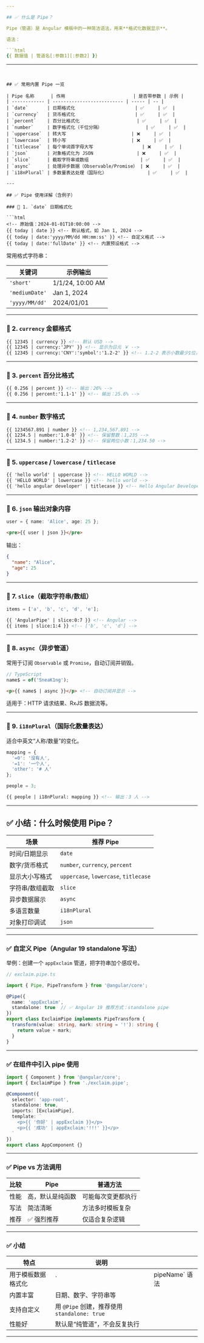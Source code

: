 ```yaml
---

## ✅ 什么是 Pipe？

Pipe（管道）是 Angular 模板中的一种简洁语法，用来**格式化数据显示**。

语法：

```html
{{ 数据值 | 管道名[:参数1][:参数2] }}
```

---
```


## ✅ 常用内置 Pipe 一览

| Pipe 名称      | 作用                         | 是否带参数 | 示例 |
| ------------ | -------------------------- | ----- | -- |
| `date`       | 日期格式化                      | ✅     | ✅  |
| `currency`   | 货币格式化                      | ✅     | ✅  |
| `percent`    | 百分比格式化                     | ✅     | ✅  |
| `number`     | 数字格式化（千位分隔）                | ✅     | ✅  |
| `uppercase`  | 转大写                        | ❌     | ✅  |
| `lowercase`  | 转小写                        | ❌     | ✅  |
| `titlecase`  | 每个单词首字母大写                  | ❌     | ✅  |
| `json`       | 对象格式化为 JSON                | ❌     | ✅  |
| `slice`      | 截取字符串或数组                   | ✅     | ✅  |
| `async`      | 处理异步数据（Observable/Promise） | ❌     | ✅  |
| `i18nPlural` | 多数量表达处理（国际化）               | ✅     | ✅  |

---

## ✅ Pipe 使用详解（含例子）

### 🔸 1. `date` 日期格式化

```html
<!-- 原始值：2024-01-01T10:00:00 -->
{{ today | date }} <!-- 默认格式，如 Jan 1, 2024 -->
{{ today | date:'yyyy/MM/dd HH:mm:ss' }} <!-- 自定义格式 -->
{{ today | date:'fullDate' }} <!-- 内置预设格式 -->
```

常用格式字符串：

| 关键词            | 示例输出             |
| -------------- | ---------------- |
| `'short'`      | 1/1/24, 10:00 AM |
| `'mediumDate'` | Jan 1, 2024      |
| `'yyyy/MM/dd'` | 2024/01/01       |

---

### 🔸 2. `currency` 金额格式

```html
{{ 12345 | currency }} <!-- 默认 USD -->
{{ 12345 | currency:'JPY' }} <!-- 显示为日元 ￥ -->
{{ 12345 | currency:'CNY':'symbol':'1.2-2' }} <!-- 1.2-2 表示小数最少1位，最多2位 -->
```

---

### 🔸 3. `percent` 百分比格式

```html
{{ 0.256 | percent }} <!-- 输出：26% -->
{{ 0.256 | percent:'1.1-1' }} <!-- 输出：25.6% -->
```

---

### 🔸 4. `number` 数字格式

```html
{{ 1234567.891 | number }} <!-- 1,234,567.891 -->
{{ 1234.5 | number:'1.0-0' }} <!-- 保留整数：1,235 -->
{{ 1234.5 | number:'1.2-2' }} <!-- 保留两位小数：1,234.50 -->
```

---

### 🔸 5. `uppercase` / `lowercase` / `titlecase`

```html
{{ 'hello world' | uppercase }} <!-- HELLO WORLD -->
{{ 'HELLO WORLD' | lowercase }} <!-- hello world -->
{{ 'hello angular developer' | titlecase }} <!-- Hello Angular Developer -->
```

---

### 🔸 6. `json` 输出对象内容

```ts
user = { name: 'Alice', age: 25 };
```

```html
<pre>{{ user | json }}</pre>
```

输出：

```json
{
  "name": "Alice",
  "age": 25
}
```

---

### 🔸 7. `slice`（截取字符串/数组）

```ts
items = ['a', 'b', 'c', 'd', 'e'];
```

```html
{{ 'AngularPipe' | slice:0:7 }} <!-- Angular -->
{{ items | slice:1:4 }} <!-- ['b', 'c', 'd'] -->
```

---

### 🔸 8. `async`（异步管道）

常用于订阅 `Observable` 或 `Promise`，自动订阅并销毁。

```ts
// TypeScript
name$ = of('SneaK1ng');
```

```html
<p>{{ name$ | async }}</p> <!-- 自动订阅并显示 -->
```

适用于：HTTP 请求结果、RxJS 数据流等。

---

### 🔸 9. `i18nPlural`（国际化数量表达）

适合中英文“人称/数量”的变化。

```ts
mapping = {
  '=0': '没有人',
  '=1': '一个人',
  'other': '# 人'
};

people = 3;
```

```html
{{ people | i18nPlural: mapping }} <!-- 输出：3 人 -->
```

---

## ✅ 小结：什么时候使用 Pipe？

| 场景       | 推荐 Pipe                               |
| -------- | ------------------------------------- |
| 时间/日期显示  | `date`                                |
| 数字/货币格式  | `number`, `currency`, `percent`       |
| 显示大小写格式  | `uppercase`, `lowercase`, `titlecase` |
| 字符串/数组截取 | `slice`                               |
| 异步数据展示   | `async`                               |
| 多语言数量    | `i18nPlural`                          |
| 对象打印调试   | `json`                                |

---
### ✅ 自定义 Pipe（Angular 19 standalone 写法）

举例：创建一个 `appExclaim` 管道，把字符串加个感叹号。

```ts
// exclaim.pipe.ts

import { Pipe, PipeTransform } from '@angular/core';

@Pipe({
  name: 'appExclaim',
  standalone: true  // ✅ Angular 19 推荐方式：standalone pipe
})
export class ExclaimPipe implements PipeTransform {
  transform(value: string, mark: string = '!'): string {
    return value + mark;
  }
}
```

---

### ✅ 在组件中引入 pipe 使用

```ts
import { Component } from '@angular/core';
import { ExclaimPipe } from './exclaim.pipe';

@Component({
  selector: 'app-root',
  standalone: true,
  imports: [ExclaimPipe],
  template: `
    <p>{{ '你好' | appExclaim }}</p>
    <p>{{ '成功' | appExclaim:'!!!' }}</p>
  `
})
export class AppComponent {}
```

---

### ✅ Pipe vs 方法调用

| 比较 | Pipe     | 普通方法      |
| -- | -------- | --------- |
| 性能 | 高，默认是纯函数 | 可能每次变更都执行 |
| 写法 | 简洁清晰     | 方法多时模板复杂  |
| 推荐 | ✅ 强烈推荐   | 仅适合复杂逻辑   |

---

### ✅ 小结

| 特点        | 说明                                   |               |
| --------- | ------------------------------------ | ------------- |
| 用于模板数据格式化 | \`                                   | pipeName\` 语法 |
| 内置丰富      | 日期、数字、字符串等                           |               |
| 支持自定义     | 用 `@Pipe` 创建，推荐使用 `standalone: true` |               |
| 性能好       | 默认是“纯管道”，不会反复执行                      |               |

---